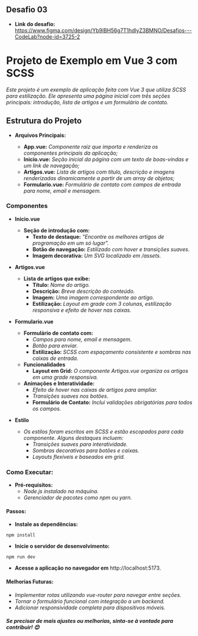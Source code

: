 ## Desafio 03

- **Link do desafio:** https://www.figma.com/design/Yb9IBH56g7T1hdIyZ3BMNO/Desafios---CodeLab?node-id=3725-2

# Projeto de Exemplo em Vue 3 com SCSS

*Este projeto é um exemplo de aplicação feita com Vue 3 que utiliza SCSS para estilização. Ele apresenta uma página inicial com três seções principais: introdução, lista de artigos e um formulário de contato.*

## Estrutura do Projeto

- **Arquivos Principais:**

    - **App.vue:** *Componente raiz que importa e renderiza os componentes principais da aplicação;*
    - **Inicio.vue:** *Seção inicial da página com um texto de boas-vindas e um link de navegação;*
    - **Artigos.vue:** *Lista de artigos com título, descrição e imagens renderizadas dinamicamente a partir de um array de objetos;*
    - **Formulario.vue:** *Formulário de contato com campos de entrada para nome, email e mensagem.*

### Componentes

- **Inicio.vue**
    - **Seção de introdução com:**
        - **Texto de destaque:** *"Encontre os melhores artigos de programação em um só lugar".*
        - **Botão de navegação:** *Estilizado com hover e transições suaves.*
        - **Imagem decorativa:** *Um SVG localizado em /assets.*

- **Artigos.vue**
    - **Lista de artigos que exibe:**
        - **Título:** *Nome do artigo.*
        - **Descrição:** *Breve descrição do conteúdo.*
        - **Imagem:** *Uma imagem correspondente ao artigo.*
        - **Estilização:** *Layout em grade com 3 colunas, estilização responsiva e efeito de hover nas caixas.*

- **Formulario.vue**
    - **Formulário de contato com:**
        - *Campos para nome, email e mensagem.*
        - *Botão para enviar.*
        - **Estilização:** *SCSS com espaçamento consistente e sombras nas caixas de entrada.*
    - **Funcionalidades**
        - **Layout em Grid:** *O componente Artigos.vue organiza os artigos em uma grade responsiva.*
    - **Animações e Interatividade:**
        - *Efeito de hover nas caixas de artigos para ampliar.*
        - *Transições suaves nos botões.*
        - **Formulário de Contato:** *Inclui validações obrigatórias para todos os campos.*

- **Estilo**
    - *Os estilos foram escritos em SCSS e estão escopados para cada componente. Alguns destaques incluem:*
        - *Transições suaves para interatividade.*
        - *Sombras decorativas para botões e caixas.*
        - *Layouts flexíveis e baseados em grid.*

### Como Executar:

- **Pré-requisitos:**
    - *Node.js instalado na máquina.*
    - *Gerenciador de pacotes como npm ou yarn.*

#### Passos:

- **Instale as dependências:**
```
npm install
```
- **Inicie o servidor de desenvolvimento:**
```
npm run dev
```

- **Acesse a aplicação no navegador em** http://localhost:5173.

#### Melhorias Futuras:

- *Implementar rotas utilizando vue-router para navegar entre seções.*
- *Tornar o formulário funcional com integração a um backend.*
- *Adicionar responsividade completa para dispositivos móveis.*

##### Se precisar de mais ajustes ou melhorias, sinta-se à vontade para contribuir! 😊